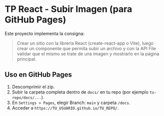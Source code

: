 # TP React - Subir Imagen (para GitHub Pages)

Este proyecto implementa la consigna:
> Crear un sitio con la librería React (create-react-app o Vite), luego crear un componente que permita subir un archivo y con la API File validar que el mismo se trate de una imagen y mostrarlo en la página principal.

## Uso en GitHub Pages
1. Descomprimir el zip.
2. Subir la carpeta completa dentro de `docs/` en tu repo (por ejemplo `tu-repo/docs/...`).
3. En `Settings > Pages`, elegir Branch: `main` y carpeta `/docs`.
4. Acceder a `https://TU_USUARIO.github.io/TU_REPO/`.
